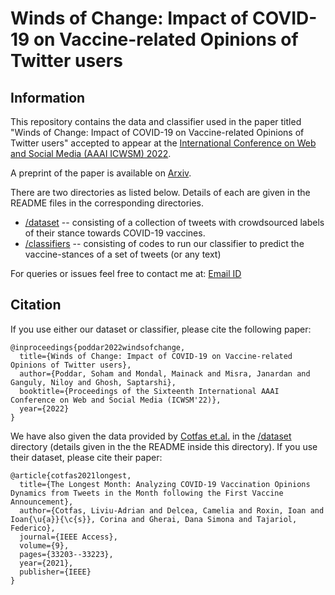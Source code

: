 # Winds of Change: Impact of COVID-19 on Vaccine-related Opinions of Twitter users

## Information
This repository contains the data and classifier used in the paper titled "Winds of Change: Impact of COVID-19 on Vaccine-related Opinions of Twitter users" accepted to appear at the [International Conference on Web and Social Media (AAAI ICWSM) 2022](https://www.icwsm.org/2022/index.html/ "ICWSM Website").

A preprint of the paper is available on [Arxiv](https://arxiv.org "Paper on Arxiv").

There are two directories as listed below. Details of each are given in the README files in the corresponding directories.
- [/dataset](/dataset) -- consisting of a collection of tweets with crowdsourced labels of their stance towards COVID-19 vaccines.
- [/classifiers](/classifiers) -- consisting of codes to run our classifier to predict the vaccine-stances of a set of tweets (or any text)

For queries or issues feel free to contact me at: [Email ID](mailto:sohampoddar@kgpian.iitkgp.ac.in)

## Citation
If you use either our dataset or classifier, please cite the following paper:
```
@inproceedings{poddar2022windsofchange,
  title={Winds of Change: Impact of COVID-19 on Vaccine-related Opinions of Twitter users},
  author={Poddar, Soham and Mondal, Mainack and Misra, Janardan and Ganguly, Niloy and Ghosh, Saptarshi},
  booktitle={Proceedings of the Sixteenth International AAAI Conference on Web and Social Media (ICWSM'22)},
  year={2022}
}
```


We have also given the data provided by [Cotfas et.al.](https://github.com/liviucotfas/covid-19-vaccination-hesitancy "Cotfas Github repository") in the [/dataset](./dataset) directory (details given in the the README inside this directory). If you use their dataset, please cite their paper:
```
@article{cotfas2021longest,
  title={The Longest Month: Analyzing COVID-19 Vaccination Opinions Dynamics from Tweets in the Month following the First Vaccine Announcement},
  author={Cotfas, Liviu-Adrian and Delcea, Camelia and Roxin, Ioan and Ioan{\u{a}}{\c{s}}, Corina and Gherai, Dana Simona and Tajariol, Federico},
  journal={IEEE Access},
  volume={9},
  pages={33203--33223},
  year={2021},
  publisher={IEEE}
}
```
